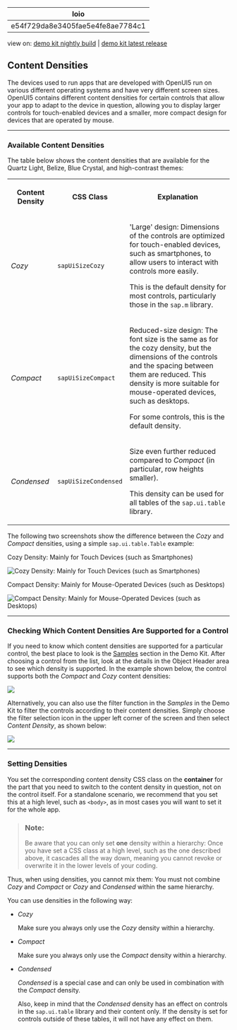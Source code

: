 <!-- loioe54f729da8e3405fae5e4fe8ae7784c1 -->

| loio |
| -----|
| e54f729da8e3405fae5e4fe8ae7784c1 |

<div id="loio">

view on: [demo kit nightly build](https://openui5nightly.hana.ondemand.com/#/topic/e54f729da8e3405fae5e4fe8ae7784c1) | [demo kit latest release](https://openui5.hana.ondemand.com/#/topic/e54f729da8e3405fae5e4fe8ae7784c1)</div>

## Content Densities

The devices used to run apps that are developed with OpenUI5 run on various different operating systems and have very different screen sizes. OpenUI5 contains different content densities for certain controls that allow your app to adapt to the device in question, allowing you to display larger controls for touch-enabled devices and a smaller, more compact design for devices that are operated by mouse.

***

### Available Content Densities

The table below shows the content densities that are available for the Quartz Light, Belize, Blue Crystal, and high-contrast themes:


<table>
<tr>
<th>

Content Density



</th>
<th>

CSS Class



</th>
<th>

Explanation



</th>
</tr>
<tr>
<td>

 *Cozy* 



</td>
<td>

 `sapUiSizeCozy` 



</td>
<td>

'Large' design: Dimensions of the controls are optimized for touch-enabled devices, such as smartphones, to allow users to interact with controls more easily.

This is the default density for most controls, particularly those in the `sap.m` library.



</td>
</tr>
<tr>
<td>

 *Compact* 



</td>
<td>

 `sapUiSizeCompact` 



</td>
<td>

Reduced-size design: The font size is the same as for the cozy density, but the dimensions of the controls and the spacing between them are reduced. This density is more suitable for mouse-operated devices, such as desktops.

For some controls, this is the default density.



</td>
</tr>
<tr>
<td>

 *Condensed* 



</td>
<td>

 `sapUiSizeCondensed` 



</td>
<td>

Size even further reduced compared to *Compact* \(in particular, row heights smaller\).

This density can be used for all tables of the `sap.ui.table` library.



</td>
</tr>
</table>

The following two screenshots show the difference between the *Cozy* and *Compact* densities, using a simple `sap.ui.table.Table` example:

   
  
<a name="loioe54f729da8e3405fae5e4fe8ae7784c1__fig_axn_2v3_ns"/>Cozy Density: Mainly for Touch Devices \(such as Smartphones\)

 ![](loioc9c8ffa0b9cf4f4d91987b49693e8f75_LowRes.png "Cozy Density: Mainly for Touch Devices (such as Smartphones)") 

   
  
<a name="loioe54f729da8e3405fae5e4fe8ae7784c1__fig_hyw_2v3_ns"/>Compact Density: Mainly for Mouse-Operated Devices \(such as Desktops\)

 ![](loio644ff9d3949e4f1895d4aadf2b107558_LowRes.png "Compact Density: Mainly for Mouse-Operated Devices (such as Desktops)") 

***

### Checking Which Content Densities Are Supported for a Control

If you need to know which content densities are supported for a particular control, the best place to look is the [Samples](https://openui5.hana.ondemand.com/explored.html) section in the Demo Kit. After choosing a control from the list, look at the details in the Object Header area to see which density is supported. In the example shown below, the control supports both the *Compact* and *Cozy* content densities:

 ![](loiobc564fc273134d5db475b08c937acef8_LowRes.png) 

Alternatively, you can also use the filter function in the *Samples* in the Demo Kit to filter the controls according to their content densities. Simply choose the filter selection icon in the upper left corner of the screen and then select *Content Density*, as shown below:

 ![](loio18e87a860e0c426c894432634d81af22_LowRes.png) 

***

### Setting Densities

You set the corresponding content density CSS class on the **container** for the part that you need to switch to the content density in question, not on the control itself. For a standalone scenario, we recommend that you set this at a high level, such as `<body>`, as in most cases you will want to set it for the whole app.

> ### Note:  
> Be aware that you can only set **one** density within a hierarchy: Once you have set a CSS class at a high level, such as the one described above, it cascades all the way down, meaning you cannot revoke or overwrite it in the lower levels of your coding.

Thus, when using densities, you cannot mix them: You must not combine *Cozy* and *Compact* or *Cozy* and *Condensed* within the same hierarchy.

You can use densities in the following way:

-   *Cozy*

    Make sure you always only use the *Cozy* density within a hierarchy.

-   *Compact*

    Make sure you always only use the *Compact* density within a hierarchy.

-   *Condensed*

     *Condensed* is a special case and can only be used in combination with the *Compact* density.

    Also, keep in mind that the *Condensed* density has an effect on controls in the `sap.ui.table` library and their content only. If the density is set for controls outside of these tables, it will not have any effect on them.


